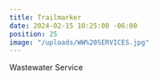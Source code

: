```yaml
---
title: Trailmarker
date: 2024-02-15 10:25:00 -06:00
position: 25
image: "/uploads/WW%20SERVICES.jpg"
---
```


Wastewater Service
